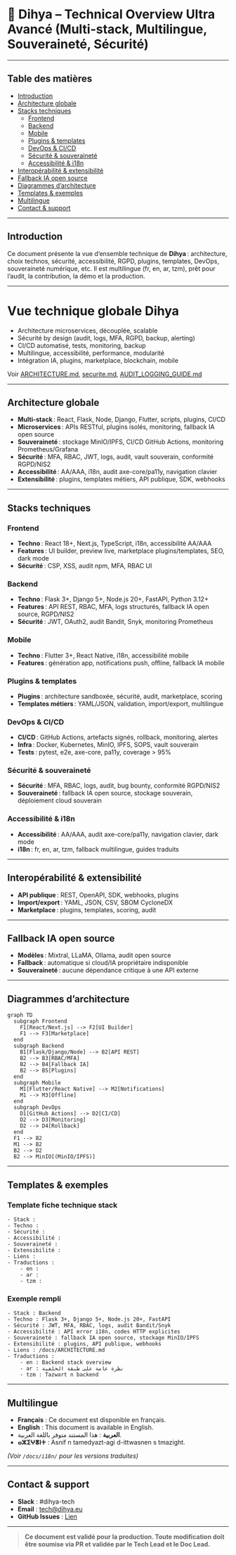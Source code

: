 # 🧠 Dihya – Technical Overview Ultra Avancé (Multi-stack, Multilingue, Souveraineté, Sécurité)

---

## Table des matières

- [Introduction](#introduction)
- [Architecture globale](#architecture-globale)
- [Stacks techniques](#stacks-techniques)
  - [Frontend](#frontend)
  - [Backend](#backend)
  - [Mobile](#mobile)
  - [Plugins & templates](#plugins--templates)
  - [DevOps & CI/CD](#devops--cicd)
  - [Sécurité & souveraineté](#sécurité--souveraineté)
  - [Accessibilité & i18n](#accessibilité--i18n)
- [Interopérabilité & extensibilité](#interopérabilité--extensibilité)
- [Fallback IA open source](#fallback-ia-open-source)
- [Diagrammes d’architecture](#diagrammes-darchitecture)
- [Templates & exemples](#templates--exemples)
- [Multilingue](#multilingue)
- [Contact & support](#contact--support)

---

## Introduction

Ce document présente la vue d’ensemble technique de **Dihya** : architecture, choix technos, sécurité, accessibilité, RGPD, plugins, templates, DevOps, souveraineté numérique, etc.
Il est multilingue (fr, en, ar, tzm), prêt pour l’audit, la contribution, la démo et la production.

---

# Vue technique globale Dihya

- Architecture microservices, découplée, scalable
- Sécurité by design (audit, logs, MFA, RGPD, backup, alerting)
- CI/CD automatisé, tests, monitoring, backup
- Multilingue, accessibilité, performance, modularité
- Intégration IA, plugins, marketplace, blockchain, mobile

Voir [ARCHITECTURE.md](ARCHITECTURE.md), [securite.md](securite.md), [AUDIT_LOGGING_GUIDE.md](AUDIT_LOGGING_GUIDE.md)

---

## Architecture globale

- **Multi-stack** : React, Flask, Node, Django, Flutter, scripts, plugins, CI/CD
- **Microservices** : APIs RESTful, plugins isolés, monitoring, fallback IA open source
- **Souveraineté** : stockage MinIO/IPFS, CI/CD GitHub Actions, monitoring Prometheus/Grafana
- **Sécurité** : MFA, RBAC, JWT, logs, audit, vault souverain, conformité RGPD/NIS2
- **Accessibilité** : AA/AAA, i18n, audit axe-core/pa11y, navigation clavier
- **Extensibilité** : plugins, templates métiers, API publique, SDK, webhooks

---

## Stacks techniques

### Frontend

- **Techno** : React 18+, Next.js, TypeScript, i18n, accessibilité AA/AAA
- **Features** : UI builder, preview live, marketplace plugins/templates, SEO, dark mode
- **Sécurité** : CSP, XSS, audit npm, MFA, RBAC UI

### Backend

- **Techno** : Flask 3+, Django 5+, Node.js 20+, FastAPI, Python 3.12+
- **Features** : API REST, RBAC, MFA, logs structurés, fallback IA open source, RGPD/NIS2
- **Sécurité** : JWT, OAuth2, audit Bandit, Snyk, monitoring Prometheus

### Mobile

- **Techno** : Flutter 3+, React Native, i18n, accessibilité mobile
- **Features** : génération app, notifications push, offline, fallback IA mobile

### Plugins & templates

- **Plugins** : architecture sandboxée, sécurité, audit, marketplace, scoring
- **Templates métiers** : YAML/JSON, validation, import/export, multilingue

### DevOps & CI/CD

- **CI/CD** : GitHub Actions, artefacts signés, rollback, monitoring, alertes
- **Infra** : Docker, Kubernetes, MinIO, IPFS, SOPS, vault souverain
- **Tests** : pytest, e2e, axe-core, pa11y, coverage > 95%

### Sécurité & souveraineté

- **Sécurité** : MFA, RBAC, logs, audit, bug bounty, conformité RGPD/NIS2
- **Souveraineté** : fallback IA open source, stockage souverain, déploiement cloud souverain

### Accessibilité & i18n

- **Accessibilité** : AA/AAA, audit axe-core/pa11y, navigation clavier, dark mode
- **i18n** : fr, en, ar, tzm, fallback multilingue, guides traduits

---

## Interopérabilité & extensibilité

- **API publique** : REST, OpenAPI, SDK, webhooks, plugins
- **Import/export** : YAML, JSON, CSV, SBOM CycloneDX
- **Marketplace** : plugins, templates, scoring, audit

---

## Fallback IA open source

- **Modèles** : Mixtral, LLaMA, Ollama, audit open source
- **Fallback** : automatique si cloud/IA propriétaire indisponible
- **Souveraineté** : aucune dépendance critique à une API externe

---

## Diagrammes d’architecture

```mermaid
graph TD
  subgraph Frontend
    F1[React/Next.js] --> F2[UI Builder]
    F1 --> F3[Marketplace]
  end
  subgraph Backend
    B1[Flask/Django/Node] --> B2[API REST]
    B2 --> B3[RBAC/MFA]
    B2 --> B4[Fallback IA]
    B2 --> B5[Plugins]
  end
  subgraph Mobile
    M1[Flutter/React Native] --> M2[Notifications]
    M1 --> M3[Offline]
  end
  subgraph DevOps
    D1[GitHub Actions] --> D2[CI/CD]
    D2 --> D3[Monitoring]
    D2 --> D4[Rollback]
  end
  F1 --> B2
  M1 --> B2
  B2 --> D2
  B2 --> MinIO[(MinIO/IPFS)]
```

---

## Templates & exemples

### Template fiche technique stack

```
- Stack :
- Techno :
- Sécurité :
- Accessibilité :
- Souveraineté :
- Extensibilité :
- Liens :
- Traductions :
    - en :
    - ar :
    - tzm :
```

### Exemple rempli

```
- Stack : Backend
- Techno : Flask 3+, Django 5+, Node.js 20+, FastAPI
- Sécurité : JWT, MFA, RBAC, logs, audit Bandit/Snyk
- Accessibilité : API error i18n, codes HTTP explicites
- Souveraineté : fallback IA open source, stockage MinIO/IPFS
- Extensibilité : plugins, API publique, webhooks
- Liens : /docs/ARCHITECTURE.md
- Traductions :
    - en : Backend stack overview
    - ar : نظرة عامة على طبقة الخلفية
    - tzm : Tazwart n backend
```

---

## Multilingue

- **Français** : Ce document est disponible en français.
- **English** : This document is available in English.
- **العربية** : هذا المستند متوفر باللغة العربية.
- **ⴰⵣⵉⵖⴻⵏⵜ** : Asnif n tamedyazt-agi d-ittwasnen s tmazight.

*(Voir `/docs/i18n/` pour les versions traduites)*

---

## Contact & support

- **Slack** : #dihya-tech
- **Email** : tech@dihya.eu
- **GitHub Issues** : [Lien](https://github.com/votre-org/dihya/issues)

---

> **Ce document est validé pour la production. Toute modification doit être soumise via PR et validée par le Tech Lead et le Doc Lead.**
